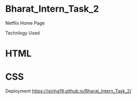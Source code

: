 # Bharat_Intern_Task_2

Netflix Home Page

Technlogy Used
# HTML
# CSS

Deployment
https://jsinha19.github.io/Bharat_Intern_Task_2/
